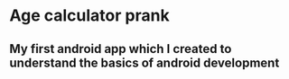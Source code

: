 # Age calculator prank

## My first android app which I created to understand the basics of android development
